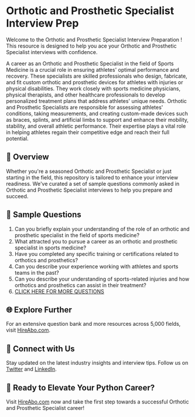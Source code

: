 # Orthotic and Prosthetic Specialist Interview Prep

Welcome to the Orthotic and Prosthetic Specialist Interview Preparation ! This resource is designed to help you ace your Orthotic and Prosthetic Specialist interviews with confidence.

A career as an Orthotic and Prosthetic Specialist in the field of Sports Medicine is a crucial role in ensuring athletes' optimal performance and recovery. These specialists are skilled professionals who design, fabricate, and fit custom orthotic and prosthetic devices for athletes with injuries or physical disabilities. They work closely with sports medicine physicians, physical therapists, and other healthcare professionals to develop personalized treatment plans that address athletes' unique needs. Orthotic and Prosthetic Specialists are responsible for assessing athletes' conditions, taking measurements, and creating custom-made devices such as braces, splints, and artificial limbs to support and enhance their mobility, stability, and overall athletic performance. Their expertise plays a vital role in helping athletes regain their competitive edge and reach their full potential.

## 🚀 Overview

Whether you're a seasoned Orthotic and Prosthetic Specialist or just starting in the field, this repository is tailored to enhance your interview readiness. We've curated a set of sample questions commonly asked in Orthotic and Prosthetic Specialist interviews to help you prepare and succeed.

## 📝 Sample Questions

1. Can you briefly explain your understanding of the role of an orthotic and prosthetic specialist in the field of sports medicine?
2. What attracted you to pursue a career as an orthotic and prosthetic specialist in sports medicine?
3. Have you completed any specific training or certifications related to orthotics and prosthetics?
4. Can you describe your experience working with athletes and sports teams in the past?
5. Can you describe your understanding of sports-related injuries and how orthotics and prosthetics can assist in their treatment?
6. [CLICK HERE FOR MORE QUESTIONS](https://hireabo.com/job/15_1_23/Orthotic%20and%20Prosthetic%20Specialist)

## 🌐 Explore Further

For an extensive question bank and more resources across 5,000 fields, visit [HireAbo.com](https://www.hireabo.com).

## 📱 Connect with Us

Stay updated on the latest industry insights and interview tips. Follow us on [Twitter](https://twitter.com/hireabo) and [LinkedIn](https://www.linkedin.com/in/hire-abo-3609972a8/).

## 🚀 Ready to Elevate Your Python Career?

Visit [HireAbo.com](https://www.hireabo.com) now and take the first step towards a successful Orthotic and Prosthetic Specialist career!